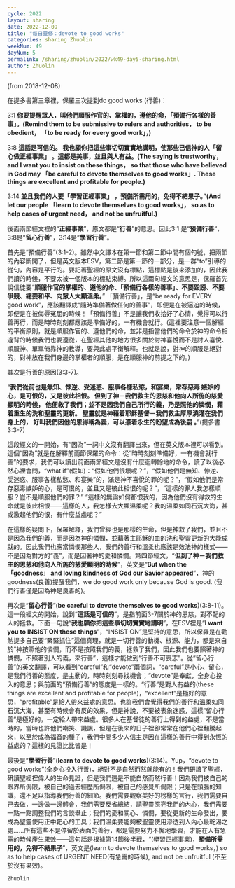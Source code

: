 ```yaml
---
cycle: 2022
layout: sharing
date: 2022-12-09
title: "每日靈修：devote to good works"
categories: sharing Zhuolin
weekNum: 49
dayNum: 5
permalink: /sharing/zhuolin/2022/wk49-day5-sharing.html
author: Zhuolin
---
```

(from 2018-12-08)

在提多書第三章裡，保羅三次提到do good works (行善)：  

3:1 **你要提醒眾人，叫他們順服作官的、掌權的，遵他的命，「預備行各樣的善事」。(Remind them to be submissive to rulers and authorities， to be obedient， 「to be ready for every good work」，)**  

3:8 **這話是可信的。 我也願你把這些事切切實實地講明，使那些已信神的人「留心做正經事業」 。這都是美事，並且與人有益。(The saying is trustworthy， and I want you to insist on these things， so that those who have believed in God may 「be careful to devote themselves to good works」. These things are excellent and profitable for people.)**  

3:14 **並且我們的人要「學習正經事業」 ，預備所需用的，免得不結果子。”(And let our people 「learn to devote themselves to good works」， so as to help cases of urgent need， and not be unfruitful.)**  

後面兩節經文裡的“**正經事業**”，原文都是“**行善**”的意思。因此3:1 是“**預備行善**“，3:8是“**留心行善**”，3:14是“**學習行善**”。  

首先是“預備行善”(3:1-2)。雖然中文譯本在第一節和第二節中間有個句號，把兩節的內容斷開了，但是英文版本ESV，第二節是第一節的一部分，是一群“to”引導的從句，內容是平行的。要記著聖經的原文沒有標點，這標點是後來添加的，因此我們讀的時候，不要太被一個版本的標點束縛。所以這兩句經文的意思是，保羅首先說信徒要“**順服作官的掌權的、遵他的命、「預備行各樣的善事」、不要毀謗、不要爭競、總要和平、向眾人大顯溫柔。**” 「預備行善」，是“be ready for EVERY good work”，應該翻譯成“隨時準備著做任何的善事”，即便是在被逼迫的時候，即便是在被侮辱冤屈的時候！「預備行善」不是讓我們收拾好了心情，覺得可以行善再行，而是時時刻刻都應該是準備好的，一有機會就行。(這裡要注意一個解經的平衡原則，就是順服作官的、遵他們的命，並非是指當他們的命令於神的命令相違背的時候我們也要遵從，在聖經其他的地方很多關於討神喜悅而不是討人喜悅、順服神、單單倚靠神的教導，要與此處平衡解釋。也就是說，對神的順服是絕對的，對神放在我們身邊的掌權者的順服，是在順服神的前提之下的。)  

其次是行善的原因(3:3-7)。  

“**我們從前也是無知、悖逆、受迷惑、服事各樣私慾，和宴樂，常存惡毒 嫉妒的心，是可恨的，又是彼此相恨。 但到了神－我們救主的恩慈和他向人所施的慈愛顯明的時候， 他便救了我們；並不是因我們自己所行的義，乃是照他的憐憫，藉着重生的洗和聖靈的更新。 聖靈就是神藉着耶穌基督－我們救主厚厚澆灌在我們身上的， 好叫我們因他的恩得稱為義，可以憑着永生的盼望成為後嗣 。**”(提多書 3:3-7)  

這段經文的一開始，有“因為”一詞中文沒有翻譯出來，但在英文版本裡可以看到。這個“因為”就是在解釋前兩節保羅的命令：從“時時刻刻準備好，一有機會就行善”的要求，我們可以讀出前面兩節經文是沒有什麼迴轉餘地的命令，讀了以後必然心裡會問，“what if”(假如)：“假如他們很壞呢？”，“假如他們是無知、悖逆、受迷惑、服事各樣私慾、和宴樂”的，滿是神不喜悅的罪的呢？”，“假如他們是常存惡毒嫉妒的心，是可恨的，並且又是彼此相恨的呢？”，“這樣的罪人我怎樣順服？豈不是順服他們的罪？” “這樣的無論如何都恨我的，因為他們沒有得救的生命就是彼此相恨——這樣的人，我怎樣去大顯溫柔呢？我的溫柔如同石沉大海，甚或激起他們的恨，有什麼益處呢？”  

在這樣的疑問下，保羅解釋，我們曾經也是那樣的生命，但是神救了我們，並且不是因為我們的義，而是因為神的憐憫，並藉著主耶穌的血的洗和聖靈更新的大能成就的。因此我們也應當憐憫那些人，我們的善行和溫柔也應該是效法神的樣式——不是因為對方的“義”，而是因著神的愛和憐憫。第四節經文，“**但到了神－我們救主的恩慈和他向人所施的慈愛顯明的時候**”，英文是“**But when the 「goodness」 and loving kindness of God our Savior appeared**”，神的goodness(良善)提醒我們，we do good work only because God is good. (我們行善僅是因為神是良善的)。  

再次是“**留心行善**”(**be careful to devote themselves to good works**)(3:8-11)。這一段經文的開始，說到“**這話是可信的**”，是指前面3-7關於神的恩慈，對不配的人的拯救。下面一句說“**我也願你把這些事切切實實地講明**”，在ESV裡是“**I want you to INSIST ON these things**”，“INSIST ON”是堅持的意思，所以保羅是在勸勉提多自己要“緊緊抓住”這個真理，就是一切行善的動機、根源、能力，都是來自於“神按照他的憐憫，而不是按照我們的義，拯救了我們，因此我們也要照著神的憐憫，不照著別人的義，來行善”，這樣才能做到“行善不可喪志”。從“留心行善”的英文翻譯，可以看到“careful”和“devote”兩個詞，“careful”是小心、留心，是我們行善的態度，是主動的，時時刻刻尋找機會；“devote”是奉獻，全身心投入的意思；與前面的“預備行善”的態度是一樣的。“行善”是對人有益的(these things are excellent and profitable for people)，“excellent”是極好的意思，“profitable”是給人帶來益處的意思。也許我們會覺得我們的善行和溫柔如同石沉大海，甚至有時候會有反的效果，但是神說，不要被表象迷惑，這樣“留心行善”是極好的，一定給人帶來益處。很多人在基督徒的善行上得到的益處，不是當時的，當時也許他們嘲笑、譏諷，但是在後來的日子裡卻常常在他們心裡翻騰起來，以至於成為福音的種子，我們中間多少人信主是因在這樣的善行中得到永恆的益處的？這樣的見證比比皆是！  

最後是“**學習行善**”(**learn to devote to good works**)(3:14)。Yup，“devote to good works”(全身心投入行善)，絕對不是自然而然就能有的！我們研讀了聖經，研讀聖經裡偉人的生命見證，但是我們還是不能自然而然行善！因為我們被自己的眼界所侷限，被自己的過去經歷所侷限，被自己的感覺所侷限；只是在頭腦的知識，還不足以指導我們行善的細節。我們需要觀察美好的榜樣的言行，我們需要自己去做，一邊做一邊體會，我們需要反省總結，請聖靈照亮我們的內心，我們需要一點一點調整我們的言談舉止；我們的愛和關心、憐憫，要從更新的生命發出，要成為聖靈使用正中靶心的工具；我們溫柔要能夠被聖靈使用滲透到人內心最乾渴之處……所有這些不是停留於表面的善行，都是需要努力不懈地學習，才能在人有急需的時候產生果效——這句話是根據第14節後半截，“(學習正經事業)，**預備所需用的，免得不結果子**”，英文是(learn to devote themselves to good works，) so as to help cases of URGENT NEED(有急需的時候), and not be unfruitful (不至於沒有果效)。  

`Zhuolin`  

